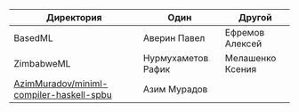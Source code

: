 | Директория                                                                                              | Один                   | Другой
| ------------------------------------------------------------------------------------------------------- | ---------------------- | ---------------------
| BasedML                                                                                                 | Аверин Павел           | Ефремов Алексей
| ZimbabweML                                                                                              | Нурмухаметов Рафик     | Мелашенко Ксения
| [AzimMuradov/miniml-compiler-haskell-spbu](https://github.com/AzimMuradov/miniml-compiler-haskell-spbu) | Азим Мурадов           |


